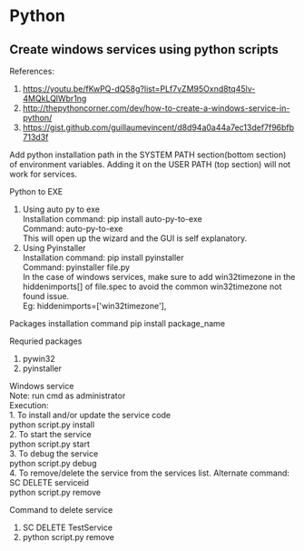 <h1>Python</h1>
<h2>Create windows services using python scripts</h2>

References:
1. https://youtu.be/fKwPQ-dQ58g?list=PLf7vZM95Oxnd8tq45lv-4MQkLQlWbr1ng
2. http://thepythoncorner.com/dev/how-to-create-a-windows-service-in-python/
3. https://gist.github.com/guillaumevincent/d8d94a0a44a7ec13def7f96bfb713d3f

Add python installation path in the SYSTEM PATH section(bottom section) of environment variables. Adding it on the USER PATH (top section) will not work for services.

Python to EXE
1. Using auto py to exe<br>
    Installation command: pip install auto-py-to-exe<br>
    Command: auto-py-to-exe<br>
    This will open up the wizard and the GUI is self explanatory.<br>
2. Using Pyinstaller<br>
    Installation command: pip install pyinstaller<br>
    Command: pyinstaller file.py<br>
    In the case of windows services, make sure to add win32timezone in the hiddenimports[] of file.spec to avoid the common win32timezone not found issue.<br>
    Eg: hiddenimports=['win32timezone'],<br>

Packages installation command
  pip install package_name

Requried packages
  1. pywin32
  2. pyinstaller


Windows service<br>
  Note: run cmd as administrator<br>
  Execution: <br>
    1. To install and/or update the service code<br>
          python script.py install<br>
    2. To start the service<br>
        python script.py start<br>
    3. To debug the service<br>
        python script.py debug<br>
    4. To remove/delete the service from the services list. Alternate command: SC DELETE serviceid<br>
        python script.py remove<br>

Command to delete service
  1. SC DELETE TestService
  2. python script.py remove



